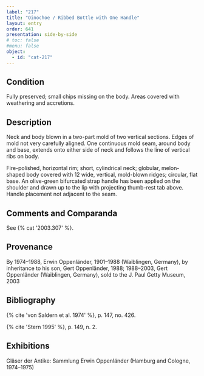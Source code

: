 ```yaml
---
label: "217"
title: "Oinochoe / Ribbed Bottle with One Handle"
layout: entry
order: 641
presentation: side-by-side
# toc: false
#menu: false 
object:
  - id: "cat-217"
---
```


## Condition

Fully preserved; small chips missing on the body. Areas covered with weathering and accretions.

## Description

Neck and body blown in a two-part mold of two vertical sections. Edges of mold not very carefully aligned. One continuous mold seam, around body and base, extends onto either side of neck and follows the line of vertical ribs on body.

Fire-polished, horizontal rim; short, cylindrical neck; globular, melon-shaped body covered with 12 wide, vertical, mold-blown ridges; circular, flat base. An olive-green bifurcated strap handle has been applied on the shoulder and drawn up to the lip with projecting thumb-rest tab above. Handle placement not adjacent to the seam.

## Comments and Comparanda

See {% cat '2003.307' %}.

## Provenance

By 1974–1988, Erwin Oppenländer, 1901–1988 (Waiblingen, Germany), by inheritance to his son, Gert Oppenländer, 1988; 1988–2003, Gert Oppenländer (Waiblingen, Germany), sold to the J. Paul Getty Museum, 2003

## Bibliography

{% cite 'von Saldern et al. 1974' %}, p. 147, no. 426.

{% cite 'Stern 1995' %}, p. 149, n. 2.

## Exhibitions

Gläser der Antike: Sammlung Erwin Oppenländer (Hamburg and Cologne, 1974–1975)
